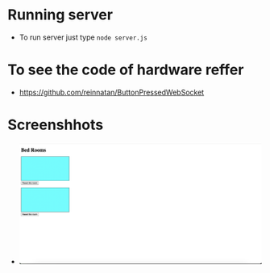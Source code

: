 # Running server
  - To run server just type `node server.js`
# To see the code of hardware reffer
  - https://github.com/reinnatan/ButtonPressedWebSocket
# Screenshhots
 - ![Alt text](dashboard-screen.png "Title")
